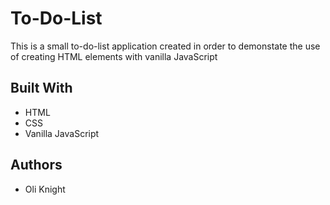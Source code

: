 # To-Do-List

This is a small to-do-list application created in order to demonstate the use of creating HTML elements with vanilla JavaScript


## Built With

* HTML
* CSS
* Vanilla JavaScript

## Authors

* Oli Knight
